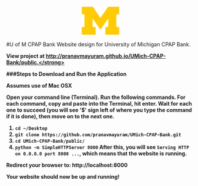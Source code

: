 <p align="center"><img src="public/icons/blockM.png" width="100"/></p>

#U of M CPAP Bank
Website design for University of Michigan CPAP Bank.

<strong>View project at http://pranavmayuram.github.io/UMich-CPAP-Bank/public.</strong>

###Steps to Download and Run the Application

Assumes use of Mac OSX

Open your command line (Terminal). Run the following commands. For each command, copy and paste into the Terminal, hit enter. Wait for each one to succeed (you will see '$' sign left of where you type the command if it is done), then move on to the next one.

1. ````cd ~/Desktop````
2. ````git clone https://github.com/pranavmayuram/UMich-CPAP-Bank.git````
3. ````cd UMich-CPAP-Bank/public/````
4. ````python -m SimpleHTTPServer 8000```` After this, you will see ````Serving HTTP on 0.0.0.0 port 8000 ...````, which means that the website is running.

Redirect your browser to: http://localhost:8000

Your website should now be up and running!
